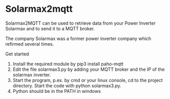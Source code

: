 ﻿# Solarmax2mqtt

Solarmax2MQTT can be used to retrieve data from your Power Inverter Solarmax and to send it to a MQTT broker. 

The company Solarmax was a former power inverter company which refirmed several times. 

Get started

1. Install the required module by pip3 install paho-mqtt
2. Edit the file solarmax3.py by adding your MQTT broker and the IP of the solarmax inverter. 
3. Start the program, p.ex. by cmd or your linux console, cd to the project directory. Start the code with python solarmax3.py. 
4. Python should be in the PATH in windows
